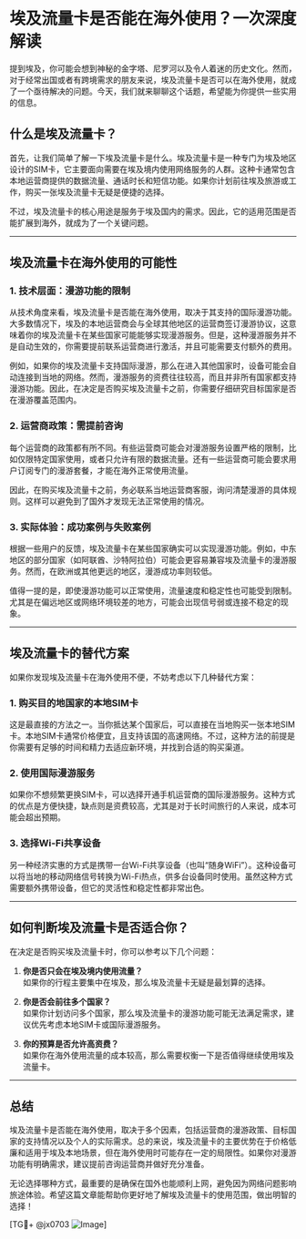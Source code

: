 # 埃及流量卡是否能在海外使用？一次深度解读

提到埃及，你可能会想到神秘的金字塔、尼罗河以及令人着迷的历史文化。然而，对于经常出国或者有跨境需求的朋友来说，埃及流量卡是否可以在海外使用，就成了一个亟待解决的问题。今天，我们就来聊聊这个话题，希望能为你提供一些实用的信息。

## 什么是埃及流量卡？

首先，让我们简单了解一下埃及流量卡是什么。埃及流量卡是一种专门为埃及地区设计的SIM卡，它主要面向需要在埃及境内使用网络服务的人群。这种卡通常包含本地运营商提供的数据流量、通话时长和短信功能。如果你计划前往埃及旅游或工作，购买一张埃及流量卡无疑是便捷的选择。

不过，埃及流量卡的核心用途是服务于埃及国内的需求。因此，它的适用范围是否能扩展到海外，就成为了一个关键问题。

---

## 埃及流量卡在海外使用的可能性

### 1. **技术层面：漫游功能的限制**
从技术角度来看，埃及流量卡是否能在海外使用，取决于其支持的国际漫游功能。大多数情况下，埃及的本地运营商会与全球其他地区的运营商签订漫游协议，这意味着你的埃及流量卡在某些国家可能能够实现漫游服务。但是，这种漫游服务并不是自动生效的，你需要提前联系运营商进行激活，并且可能需要支付额外的费用。

例如，如果你的埃及流量卡支持国际漫游，那么在进入其他国家时，设备可能会自动连接到当地的网络。然而，漫游服务的资费往往较高，而且并非所有国家都支持漫游功能。因此，在决定是否购买埃及流量卡之前，你需要仔细研究目标国家是否在漫游覆盖范围内。

### 2. **运营商政策：需提前咨询**
每个运营商的政策都有所不同。有些运营商可能会对漫游服务设置严格的限制，比如仅限特定国家使用，或者只允许有限的数据流量。还有一些运营商可能会要求用户订阅专门的漫游套餐，才能在海外正常使用流量。

因此，在购买埃及流量卡之前，务必联系当地运营商客服，询问清楚漫游的具体规则。这样可以避免到了国外才发现无法正常使用的情况。

### 3. **实际体验：成功案例与失败案例**
根据一些用户的反馈，埃及流量卡在某些国家确实可以实现漫游功能。例如，中东地区的部分国家（如阿联酋、沙特阿拉伯）可能会更容易兼容埃及流量卡的漫游服务。然而，在欧洲或其他更远的地区，漫游成功率则较低。

值得一提的是，即使漫游功能可以正常使用，流量速度和稳定性也可能受到限制。尤其是在偏远地区或网络环境较差的地方，可能会出现信号弱或连接不稳定的现象。

---

## 埃及流量卡的替代方案

如果你发现埃及流量卡在海外使用不便，不妨考虑以下几种替代方案：

### 1. **购买目的地国家的本地SIM卡**
这是最直接的方法之一。当你抵达某个国家后，可以直接在当地购买一张本地SIM卡。本地SIM卡通常价格便宜，且支持该国的高速网络。不过，这种方法的前提是你需要有足够的时间和精力去适应新环境，并找到合适的购买渠道。

### 2. **使用国际漫游服务**
如果你不想频繁更换SIM卡，可以选择开通手机运营商的国际漫游服务。这种方式的优点是方便快捷，缺点则是资费较高，尤其是对于长时间旅行的人来说，成本可能会超出预期。

### 3. **选择Wi-Fi共享设备**
另一种经济实惠的方式是携带一台Wi-Fi共享设备（也叫“随身WiFi”）。这种设备可以将当地的移动网络信号转换为Wi-Fi热点，供多台设备同时使用。虽然这种方式需要额外携带设备，但它的灵活性和稳定性都非常出色。

---

## 如何判断埃及流量卡是否适合你？

在决定是否购买埃及流量卡时，你可以参考以下几个问题：

1. **你是否只会在埃及境内使用流量？**  
   如果你的行程主要集中在埃及，那么埃及流量卡无疑是最划算的选择。

2. **你是否会前往多个国家？**  
   如果你计划访问多个国家，那么埃及流量卡的漫游功能可能无法满足需求，建议优先考虑本地SIM卡或国际漫游服务。

3. **你的预算是否允许高资费？**  
   如果你在海外使用流量的成本较高，那么需要权衡一下是否值得继续使用埃及流量卡。

---

## 总结

埃及流量卡是否能在海外使用，取决于多个因素，包括运营商的漫游政策、目标国家的支持情况以及个人的实际需求。总的来说，埃及流量卡的主要优势在于价格低廉和适用于埃及本地场景，但在海外使用时可能存在一定的局限性。如果你对漫游功能有明确需求，建议提前咨询运营商并做好充分准备。

无论选择哪种方式，最重要的是确保在国外也能顺利上网，避免因为网络问题影响旅途体验。希望这篇文章能帮助你更好地了解埃及流量卡的使用范围，做出明智的选择！

[TG💪+ @jx0703 ![Image](https://github.com/user-attachments/assets/dbca1d08-cadb-493c-b0ec-ad6f7a83f270)]
